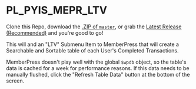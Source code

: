 # PL_PYIS_MEPR_LTV

Clone this Repo, download the [.ZIP of `master`](https://github.com/realbig/PL_PYIS_MEPR_LTV/archive/master.zip), or grab the [Latest Release (Recommended)](https://github.com/realbig/PL_PYIS_MEPR_LTV/releases/latest/) and you're good to go!

This will and an "LTV" Submenu Item to MemberPress that will create a Searchable and Sortable table of each User's Completed Transactions.

MemberPress doesn't play well with the global `$wpdb` object, so the table's data is cached for a week for performance reasons. If this data needs to be manually flushed, click the "Refresh Table Data" button at the bottom of the screen.
